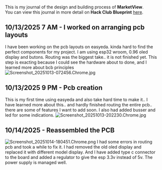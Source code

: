 <!--
  ===================    !!READ THIS NOTICE!!   ====================
  DO NOT edit this file manually. Your changes WILL BE OVERWRITTEN!
  This journal is auto generated and updated by Hack Club Blueprint.
  To edit this file, please edit your journal entries on Blueprint.
  ==================================================================
-->

This is my journal of the design and building process of **MarketView**.  
You can view this journal in more detail on **Hack Club Blueprint** [here](https://blueprint.hackclub.com/projects/446).


## 10/13/2025 7 AM - I worked on arranging pcb layouts  

I have been working on the pcb layouts on easyeda. kinda hard to find the perfect components for my project. I am using esp32 wroom, 0.96 oled display and butons. Routing was the biggest take.. it is not finished yet. This step is exacting because I could see the hardware about to done, and I learned more about bcb principles![Screenshot_20251013-072456.Chrome.jpg](https://blueprint.hackclub.com/user-attachments/blobs/proxy/eyJfcmFpbHMiOnsiZGF0YSI6MTkzMiwicHVyIjoiYmxvYl9pZCJ9fQ==--297d1217cb71327f786b1751a75bc6643daa28f8/Screenshot_20251013-072456.Chrome.jpg)
  

## 10/13/2025 9 PM - Pcb creation  

This is my first time using easyeda and also take hard time to make it.. I have learned more about this.. and hardly finished routing the entire pcb.. there are some of features I want to add soon. I also had added busser and led for some indications. ![Screenshot_20251013-202230.Chrome.jpg](https://blueprint.hackclub.com/user-attachments/blobs/proxy/eyJfcmFpbHMiOnsiZGF0YSI6MjAxMywicHVyIjoiYmxvYl9pZCJ9fQ==--8feb799ab0ef3b190618e2fb13690e1fcd35eb42/Screenshot_20251013-202230.Chrome.jpg)
  

## 10/14/2025 - Reassembled the PCB  

![Screenshot_20251014-180451.Chrome.png](https://blueprint.hackclub.com/user-attachments/blobs/proxy/eyJfcmFpbHMiOnsiZGF0YSI6MjE5MSwicHVyIjoiYmxvYl9pZCJ9fQ==--6085877a7cb9a30224e187d0f11a42d21d6e4046/Screenshot_20251014-180451.Chrome.png)
I had some errors in routing pcb and took a while to fix it. I had removed the old oled display and replaced it with different model display. And I have added type c connector to the board and added a regulator to give the esp 3.3v instead of 5v. The power supply is managed well.  

